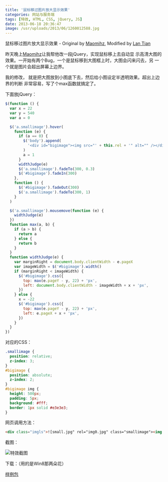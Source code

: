 ```yaml
---
title: '鼠标移过图片放大显示效果'
categories: 网站与服务端
tags: [特效, HTML, CSS, jQuery, JS]
date: 2013-06-18 20:36:47
image: /usr/uploads/2013/06/1260012588.jpg
---
```


鼠标移过图片放大显示效果 - Original by [Maomihz](http://maomihz.com), Modified
by [Lan Tian](https://lantian.pub)

昨天晚上[Maomihz](http://maomihz.com)让我帮他改一段jQuery，实现鼠标移上去自动显
示高清大图的效果。一开始有两个Bug，一个是鼠标移到大图框上时，大图会闪来闪去，另
一个就是图片会超出屏幕上边界。

我的修改， 就是把大图放到小图底下去，然后给小图设定半透明效果。超出上边界的判断
非常容易，写了个max函数就搞定了。

下面放jQuery：

```javascript
$(function () {
  var x = 22
  var y = 540
  var a = 0

  $('a.smallimage').hover(
    function (e) {
      if (a == 0) {
        $('body').append(
          '<div id="bigimage"><img src="' + this.rel + '" alt="" /></div>'
        )
        a = 1
      }
      widthJudge(e)
      $('a.smallimage').fadeTo(300, 0.3)
      $('#bigimage').fadeIn(300)
    },
    function () {
      $('#bigimage').fadeOut(300)
      $('a.smallimage').fadeTo(300, 1)
    }
  )

  $('a.smallimage').mousemove(function (e) {
    widthJudge(e)
  })
  function max(a, b) {
    if (a > b) {
      return a
    } else {
      return b
    }
  }
  function widthJudge(e) {
    var marginRight = document.body.clientWidth - e.pageX
    var imageWidth = $('#bigimage').width()
    if (marginRight < imageWidth) {
      $('#bigimage').css({
        top: max(e.pageY - y, 22) + 'px',
        left: document.body.clientWidth - imageWidth + x + 'px',
      })
    } else {
      x = -22
      $('#bigimage').css({
        top: max(e.pageY - y, 22) + 'px',
        left: e.pageX + x + 'px',
      })
    }
  }
})
```

对应的CSS：

```css
.smallimage {
  position: relative;
  z-index: 3;
}
#bigimage {
  position: absolute;
  z-index: 2;
}
#bigimage img {
  height: 500px;
  padding: 5px;
  background: #fff;
  border: 1px solid #e3e3e3;
}
```

网页调用方法：

```html
<div class="imgls">![small.jpg" rel="img0.jpg" class="smallimage"><img src="small](small.jpg" rel="img0.jpg" class="smallimage"><img src="small.jpg)</div>
```

截图：

![特效截图](/usr/uploads/2013/06/1260012588.jpg)

下载：（用的是Win8那两朵花）

[样例包](/usr/uploads/2013/06/3009674103.zip)
